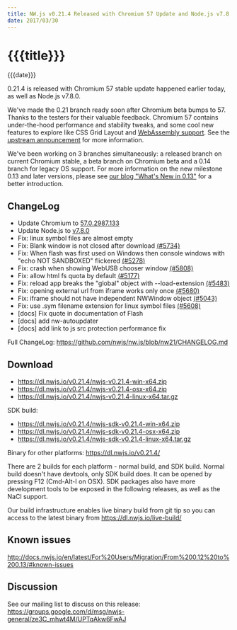 ```yaml
---
title: NW.js v0.21.4 Released with Chromium 57 Update and Node.js v7.8.0
date: 2017/03/30
---
```

# {{{title}}}
{{{date}}}

0.21.4 is released with Chromium 57 stable update happened earlier today, as well as Node.js v7.8.0.

We've made the 0.21 branch ready soon after Chromium beta bumps to 57. Thanks to the testers for their valuable feedback.
Chromium 57 contains under-the-hood performance and stability tweaks, and some cool new features to explore like CSS Grid Layout and [WebAssembly support](https://www.chromestatus.com/feature/5453022515691520). See the [upstream announcement](https://blog.chromium.org/2017/02/chrome-57-beta-css-grid-layout-improved.html) for more information.

We've been working on 3 branches simultaneously: a released branch on current Chromium stable, a beta branch on Chromium beta and a 0.14 branch for legacy OS support. For more information on the new milestone 0.13 and later versions, please see [our blog "What's New in 0.13"](/blog/whats-new-in-0.13) for a better introduction.

## ChangeLog

- Update Chromium to [57.0.2987.133](https://chromereleases.googleblog.com/2017/03/stable-channel-update-for-desktop_29.html)
- Update Node.js to [v7.8.0](https://nodejs.org/en/blog/release/v7.8.0/)
- Fix: linux symbol files are almost empty
- Fix: Blank window is not closed after download [(#5734)](https://github.com/nwjs/nw.js/issues/5734)
- Fix: When flash was first used on Windows then console windows with "echo NOT SANDBOXED" flickered [(#5278)](https://github.com/nwjs/nw.js/issues/5278)
- Fix: crash when showing WebUSB chooser window [(#5808)](https://github.com/nwjs/nw.js/issues/5808)
- Fix: allow html fs quota by default [(#5177)](https://github.com/nwjs/nw.js/issues/5177)
- Fix: reload app breaks the "global" object with --load-extension [(#5483)](https://github.com/nwjs/nw.js/issues/5483)
- Fix: opening external url from iframe works only once [(#5680)](https://github.com/nwjs/nw.js/issues/5680)
- Fix: iframe should not have independent NWWindow object [(#5043)](https://github.com/nwjs/nw.js/issues/5043)
- Fix: use .sym filename extension for linux symbol files [(#5608)](https://github.com/nwjs/nw.js/issues/5608)
- [docs] Fix quote in documentation of Flash
- [docs] add nw-autoupdater
- [docs] add link to js src protection performance fix

Full ChangeLog: https://github.com/nwjs/nw.js/blob/nw21/CHANGELOG.md

## Download 

* https://dl.nwjs.io/v0.21.4/nwjs-v0.21.4-win-x64.zip 
* https://dl.nwjs.io/v0.21.4/nwjs-v0.21.4-osx-x64.zip 
* https://dl.nwjs.io/v0.21.4/nwjs-v0.21.4-linux-x64.tar.gz 

SDK build: 
* https://dl.nwjs.io/v0.21.4/nwjs-sdk-v0.21.4-win-x64.zip 
* https://dl.nwjs.io/v0.21.4/nwjs-sdk-v0.21.4-osx-x64.zip 
* https://dl.nwjs.io/v0.21.4/nwjs-sdk-v0.21.4-linux-x64.tar.gz 

Binary for other platforms: https://dl.nwjs.io/v0.21.4/ 

There are 2 builds for each platform - normal build, and SDK build. Normal build doesn't have devtools, only SDK build does. lt can be opened by pressing F12 (Cmd-Alt-I on OSX). SDK packages also have more development tools to be exposed in the following releases, as well as the NaCl support.

Our build infrastructure enables live binary build from git tip so you can access to the latest binary from https://dl.nwjs.io/live-build/ 

## Known issues 
 
http://docs.nwjs.io/en/latest/For%20Users/Migration/From%200.12%20to%200.13/#known-issues

## Discussion

See our mailing list to discuss on this release: https://groups.google.com/d/msg/nwjs-general/ze3C_mhwt4M/UPTqAkw6FwAJ
